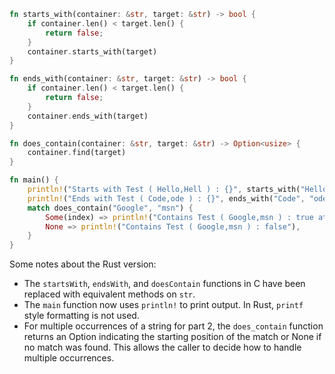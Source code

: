 ```rust
fn starts_with(container: &str, target: &str) -> bool {
    if container.len() < target.len() {
        return false;
    }
    container.starts_with(target)
}

fn ends_with(container: &str, target: &str) -> bool {
    if container.len() < target.len() {
        return false;
    }
    container.ends_with(target)
}

fn does_contain(container: &str, target: &str) -> Option<usize> {
    container.find(target)
}

fn main() {
    println!("Starts with Test ( Hello,Hell ) : {}", starts_with("Hello", "Hell"));
    println!("Ends with Test ( Code,ode ) : {}", ends_with("Code", "ode"));
    match does_contain("Google", "msn") {
        Some(index) => println!("Contains Test ( Google,msn ) : true at position: {}", index),
        None => println!("Contains Test ( Google,msn ) : false"),
    }
}
```

Some notes about the Rust version:
- The `startsWith`, `endsWith`, and `doesContain` functions in C have been replaced with equivalent methods on `str`.
- The `main` function now uses `println!` to print output. In Rust, `printf` style formatting is not used.
- For multiple occurrences of a string for part 2, the `does_contain` function returns an Option<usize> indicating the starting position of the match or None if no match was found. This allows the caller to decide how to handle multiple occurrences.
